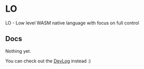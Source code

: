 # LO

LO - Low level WASM native language with focus on full control

## Docs

Nothing yet.

You can check out the [DevLog](https://carrot-blog.deno.dev/?tag=lo) instead :)
